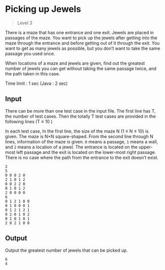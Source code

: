# Picking up Jewels
>
> Level 3

There is a maze that has one entrance and one exit.
Jewels are placed in passages of the maze.
You want to pick up the jewels after getting into the maze through the entrance and before getting out of it through the exit.
You want to get as many jewels as possible, but you don’t want to take the same passage you used once.

When locations of a maze and jewels are given,
find out the greatest number of jewels you can get without taking the same passage twice, and the path taken in this case.

Time limit : 1 sec (Java : 2 sec)


## Input

There can be more than one test case in the input file. The first line has T, the number of test cases.
Then the totally T test cases are provided in the following lines (T ≤ 10 )

In each test case,
In the first line, the size of the maze N (1 ≤ N ≤ 10) is given. The maze is N×N square-shaped.
From the second line through N lines, information of the maze is given.
`0` means a passage, `1` means a wall, and `2` means a location of a jewel.
The entrance is located on the upper-most left passage and the exit is located on the lower-most right passage.
There is no case where the path from the entrance to the exit doesn’t exist.

```
2
5
0 0 0 2 0
2 1 0 1 2
0 0 2 2 0
0 1 0 1 2
2 0 0 0 0
6
0 1 2 1 0 0
0 1 0 0 0 1
0 1 2 1 2 1
0 2 0 1 0 2
0 1 0 1 0 1
2 0 2 1 0 0
```

## Output

Output the greatest number of jewels that can be picked up.

```
6
4
```